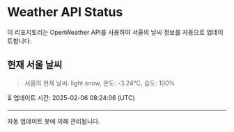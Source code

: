 
# Weather API Status

이 리포지토리는 OpenWeather API를 사용하여 서울의 날씨 정보를 자동으로 업데이트합니다.

## 현재 서울 날씨
> 서울의 현재 날씨: light snow, 온도: -3.24°C, 습도: 100%

⏳ 업데이트 시간: 2025-02-06 08:24:06 (UTC)

---
자동 업데이트 봇에 의해 관리됩니다.
